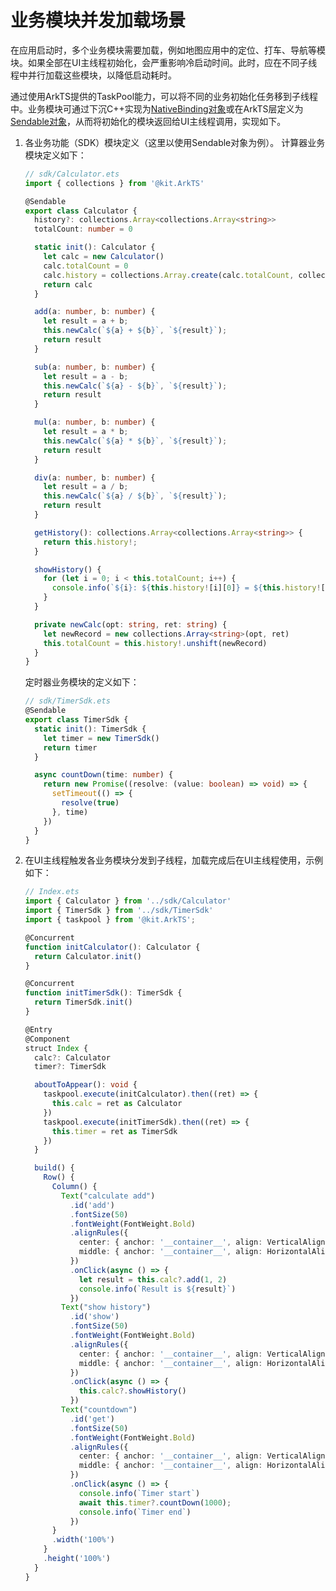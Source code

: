 # 业务模块并发加载场景
<!--Kit: ArkTS-->
<!--Subsystem: CommonLibrary-->
<!--Owner: @lijiamin2025-->
<!--SE: @weng-changcheng-->
<!--TSE: @kirl75; @zsw_zhushiwei-->

在应用启动时，多个业务模块需要加载，例如地图应用中的定位、打车、导航等模块。如果全部在UI主线程初始化，会严重影响冷启动时间。此时，应在不同子线程中并行加载这些模块，以降低启动耗时。

通过使用ArkTS提供的TaskPool能力，可以将不同的业务初始化任务移到子线程中。业务模块可通过下沉C++实现为[NativeBinding对象](transferabled-object.md)或在ArkTS层定义为[Sendable对象](arkts-sendable.md)，从而将初始化的模块返回给UI主线程调用，实现如下。

1. 各业务功能（SDK）模块定义（这里以使用Sendable对象为例）。
   计算器业务模块定义如下：

   ```ts
   // sdk/Calculator.ets
   import { collections } from '@kit.ArkTS'
   
   @Sendable
   export class Calculator {
     history?: collections.Array<collections.Array<string>>
     totalCount: number = 0
   
     static init(): Calculator {
       let calc = new Calculator()
       calc.totalCount = 0
       calc.history = collections.Array.create(calc.totalCount, collections.Array.create(2, ""));
       return calc
     }
   
     add(a: number, b: number) {
       let result = a + b;
       this.newCalc(`${a} + ${b}`, `${result}`);
       return result
     }
   
     sub(a: number, b: number) {
       let result = a - b;
       this.newCalc(`${a} - ${b}`, `${result}`);
       return result
     }
   
     mul(a: number, b: number) {
       let result = a * b;
       this.newCalc(`${a} * ${b}`, `${result}`);
       return result
     }
   
     div(a: number, b: number) {
       let result = a / b;
       this.newCalc(`${a} / ${b}`, `${result}`);
       return result
     }
   
     getHistory(): collections.Array<collections.Array<string>> {
       return this.history!;
     }
   
     showHistory() {
       for (let i = 0; i < this.totalCount; i++) {
         console.info(`${i}: ${this.history![i][0]} = ${this.history![i][1]}`)
       }
     }
   
     private newCalc(opt: string, ret: string) {
       let newRecord = new collections.Array<string>(opt, ret)
       this.totalCount = this.history!.unshift(newRecord)
     }
   }
   ```
   <!-- @[define_calculator_module](https://gitcode.com/openharmony/applications_app_samples/blob/master/code/DocsSample/ArkTS/ArkTsConcurrent/ApplicationMultithreadingDevelopment/PracticalCases/entry/src/main/ets/sdk/Calculator.ets) -->

   定时器业务模块的定义如下：

   ```ts
   // sdk/TimerSdk.ets
   @Sendable
   export class TimerSdk {
     static init(): TimerSdk {
       let timer = new TimerSdk()
       return timer
     }
   
     async countDown(time: number) {
       return new Promise((resolve: (value: boolean) => void) => {
         setTimeout(() => {
           resolve(true)
         }, time)
       })
     }
   }
   ```
   <!-- @[define_timer_module](https://gitcode.com/openharmony/applications_app_samples/blob/master/code/DocsSample/ArkTS/ArkTsConcurrent/ApplicationMultithreadingDevelopment/PracticalCases/entry/src/main/ets/sdk/TimerSdk.ets) -->

2. 在UI主线程触发各业务模块分发到子线程，加载完成后在UI主线程使用，示例如下：

   ```ts
   // Index.ets
   import { Calculator } from '../sdk/Calculator'
   import { TimerSdk } from '../sdk/TimerSdk'
   import { taskpool } from '@kit.ArkTS';
   
   @Concurrent
   function initCalculator(): Calculator {
     return Calculator.init()
   }
   
   @Concurrent
   function initTimerSdk(): TimerSdk {
     return TimerSdk.init()
   }
   
   @Entry
   @Component
   struct Index {
     calc?: Calculator
     timer?: TimerSdk
   
     aboutToAppear(): void {
       taskpool.execute(initCalculator).then((ret) => {
         this.calc = ret as Calculator
       })
       taskpool.execute(initTimerSdk).then((ret) => {
         this.timer = ret as TimerSdk
       })
     }
   
     build() {
       Row() {
         Column() {
           Text("calculate add")
             .id('add')
             .fontSize(50)
             .fontWeight(FontWeight.Bold)
             .alignRules({
               center: { anchor: '__container__', align: VerticalAlign.Center },
               middle: { anchor: '__container__', align: HorizontalAlign.Center }
             })
             .onClick(async () => {
               let result = this.calc?.add(1, 2)
               console.info(`Result is ${result}`)
             })
           Text("show history")
             .id('show')
             .fontSize(50)
             .fontWeight(FontWeight.Bold)
             .alignRules({
               center: { anchor: '__container__', align: VerticalAlign.Center },
               middle: { anchor: '__container__', align: HorizontalAlign.Center }
             })
             .onClick(async () => {
               this.calc?.showHistory()
             })
           Text("countdown")
             .id('get')
             .fontSize(50)
             .fontWeight(FontWeight.Bold)
             .alignRules({
               center: { anchor: '__container__', align: VerticalAlign.Center },
               middle: { anchor: '__container__', align: HorizontalAlign.Center }
             })
             .onClick(async () => {
               console.info(`Timer start`)
               await this.timer?.countDown(1000);
               console.info(`Timer end`)
             })
         }
         .width('100%')
       }
       .height('100%')
     }
   }
   ```
   <!-- @[distribute_child_thread](https://gitcode.com/openharmony/applications_app_samples/blob/master/code/DocsSample/ArkTS/ArkTsConcurrent/ApplicationMultithreadingDevelopment/PracticalCases/entry/src/main/ets/managers/ConcurrentLoadingModulesGuide.ets) -->
